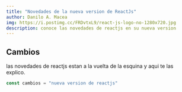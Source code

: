 ```yaml
---
title: "Novedades de la nueva version de ReactJs"
author: Danilo A. Macea
img: https://i.postimg.cc/FRDvtxL9/react-js-logo-no-1280x720.jpg
description: conoce las novedades de reactjs en su nueva version
---
```


## Cambios
las novedades de reactjs estan a la vuelta de la esquina y aqui te las explico.

```js
const cambios = "nueva version de reactjs"

```